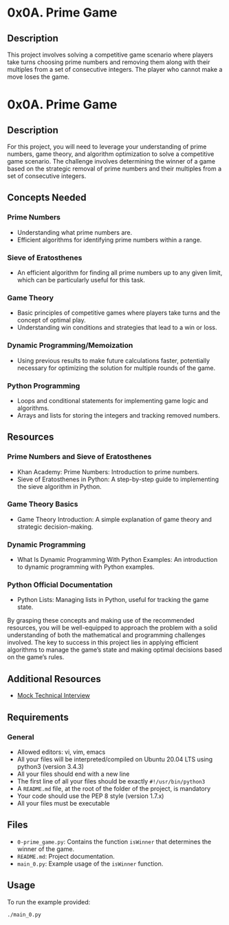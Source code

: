 # 0x0A. Prime Game

## Description
This project involves solving a competitive game scenario where players take turns choosing prime numbers and removing them along with their multiples from a set of consecutive integers. The player who cannot make a move loses the game.

# 0x0A. Prime Game

## Description
For this project, you will need to leverage your understanding of prime numbers, game theory, and algorithm optimization to solve a competitive game scenario. The challenge involves determining the winner of a game based on the strategic removal of prime numbers and their multiples from a set of consecutive integers.

## Concepts Needed

### Prime Numbers
- Understanding what prime numbers are.
- Efficient algorithms for identifying prime numbers within a range.

### Sieve of Eratosthenes
- An efficient algorithm for finding all prime numbers up to any given limit, which can be particularly useful for this task.

### Game Theory
- Basic principles of competitive games where players take turns and the concept of optimal play.
- Understanding win conditions and strategies that lead to a win or loss.

### Dynamic Programming/Memoization
- Using previous results to make future calculations faster, potentially necessary for optimizing the solution for multiple rounds of the game.

### Python Programming
- Loops and conditional statements for implementing game logic and algorithms.
- Arrays and lists for storing the integers and tracking removed numbers.

## Resources

### Prime Numbers and Sieve of Eratosthenes
- Khan Academy: Prime Numbers: Introduction to prime numbers.
- Sieve of Eratosthenes in Python: A step-by-step guide to implementing the sieve algorithm in Python.

### Game Theory Basics
- Game Theory Introduction: A simple explanation of game theory and strategic decision-making.

### Dynamic Programming
- What Is Dynamic Programming With Python Examples: An introduction to dynamic programming with Python examples.

### Python Official Documentation
- Python Lists: Managing lists in Python, useful for tracking the game state.

By grasping these concepts and making use of the recommended resources, you will be well-equipped to approach the problem with a solid understanding of both the mathematical and programming challenges involved. The key to success in this project lies in applying efficient algorithms to manage the game’s state and making optimal decisions based on the game’s rules.

## Additional Resources
- [Mock Technical Interview](https://youtu.be/Jw2pniZCLi8)

## Requirements

### General
- Allowed editors: vi, vim, emacs
- All your files will be interpreted/compiled on Ubuntu 20.04 LTS using python3 (version 3.4.3)
- All your files should end with a new line
- The first line of all your files should be exactly `#!/usr/bin/python3`
- A `README.md` file, at the root of the folder of the project, is mandatory
- Your code should use the PEP 8 style (version 1.7.x)
- All your files must be executable

## Files
- `0-prime_game.py`: Contains the function `isWinner` that determines the winner of the game.
- `README.md`: Project documentation.
- `main_0.py`: Example usage of the `isWinner` function.

## Usage
To run the example provided:
```bash
./main_0.py
